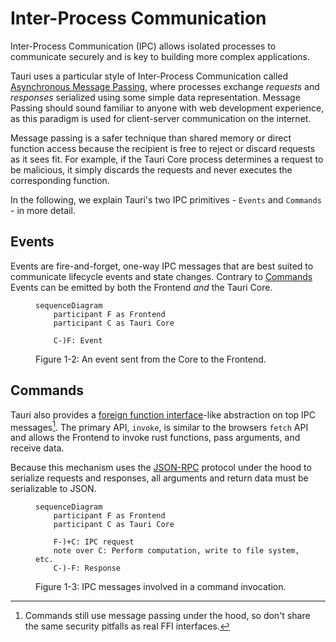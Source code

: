 # Inter-Process Communication

Inter-Process Communication (IPC) allows isolated processes to
communicate securely and is key to building more complex applications.

Tauri uses a particular style of Inter-Process Communication called
[Asynchronous Message Passing], where processes exchange _requests_
and _responses_ serialized using some simple data representation.
Message Passing should sound familiar to anyone with web development
experience, as this paradigm is used for client-server communication
on the internet.

Message passing is a safer technique than shared memory or direct
function access because the recipient is free to reject or discard
requests as it sees fit. For example, if the Tauri Core process
determines a request to be malicious, it simply discards the requests
and never executes the corresponding function.

In the following, we explain Tauri's two IPC primitives - `Events` and
`Commands` - in more detail.

## Events

Events are fire-and-forget, one-way IPC messages that are best suited
to communicate lifecycle events and state changes. Contrary to
[Commands](#commands) Events can be emitted by both the Frontend _and_
the Tauri Core.

<figure>

```mermaid
sequenceDiagram
    participant F as Frontend
    participant C as Tauri Core

    C-)F: Event
```

<figcaption>Figure 1-2: An event sent from the Core to the Frontend.</figcaption>
</figure>

## Commands

Tauri also provides a [foreign function interface]-like abstraction on
top IPC messages[^1]. The primary API, `invoke`, is similar to the
browsers `fetch` API and allows the Frontend to invoke rust functions,
pass arguments, and receive data.

Because this mechanism uses the [JSON-RPC] protocol under the hood to
serialize requests and responses, all arguments and return data must
be serializable to JSON.

<figure>

```mermaid
sequenceDiagram
    participant F as Frontend
    participant C as Tauri Core

    F-)+C: IPC request
    note over C: Perform computation, write to file system, etc.
    C-)-F: Response
```

<figcaption>Figure 1-3: IPC messages involved in a command invocation.</figcaption>
</figure>

<!-- prettier-ignore -->
[^1]: Commands still use message passing under the hood, so don't share the same
    security pitfalls as real FFI interfaces.

[asynchronous message passing]:
  https://en.wikipedia.org/wiki/Message_passing#Asynchronous_message_passing
[json-rpc]: https://www.jsonrpc.org
[foreign function interface]:
  https://en.wikipedia.org/wiki/Foreign_function_interface
